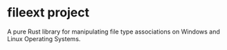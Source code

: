 # fileext project

A pure Rust library for manipulating file type associations on Windows and Linux Operating Systems.
